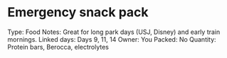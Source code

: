 # Emergency snack pack

Type: Food
Notes: Great for long park days (USJ, Disney) and early train mornings. Linked days: Days 9, 11, 14 Owner: You
Packed: No
Quantity: Protein bars, Berocca, electrolytes
